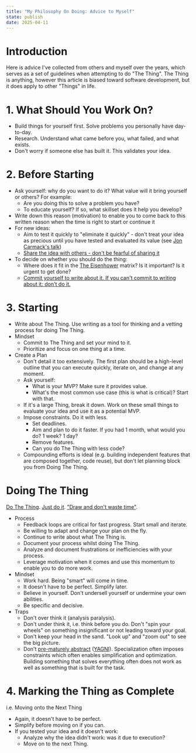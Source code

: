 ```yaml
---
title: "My Philosophy On Doing: Advice to Myself"
state: publish
date: 2025-04-11
---
```

# Introduction
Here is advice I've collected from others and myself over the years, which serves as a set of guidelines when attempting to do "The Thing". The Thing is anything, however this article is biased toward software development, but it does apply to other "Things" in life.

# 1. What Should You Work On?
- Build things for yourself first. Solve problems you personally have day-to-day.
- Research. Understand what came before you, what failed, and what exists.
- Don't worry if someone else has built it. This validates your idea.

# 2. Before Starting
- Ask yourself: why do you want to do it? What value will it bring yourself or others? For example:
	- Are you doing this to solve a problem you have?
	- To educate yourself? If so, what skillset does it help you develop?
- Write down this reason (motivation) to enable you to come back to this written reason when the time is right to start or continue it
- For new ideas:
	- Aim to test it quickly to "eliminate it quickly" - don't treat your idea as precious until you have tested and evaluated its value (see [Jon Carmack's talk](https://www.youtube.com/watch?v=dSCBCk4xVa0))
	- [Share the idea with others - don't be fearful of sharing it](https://mitsloan.mit.edu/ideas-made-to-matter/dont-hide-your-ideas-test-them-anyone-who-will-listen#:~:text=I%20am%20of%20the%20strong,years%20ahead%20of%20everyone%20else)
- To decide on whether you should do the thing:
	- Where does it fit in the [The Eisenhower](https://asana.com/resources/eisenhower-matrix) matrix? Is it important? Is it urgent to get done?
	- [Commit yourself to write about it. If you can't commit to writing about it: don't do it.](https://news.ycombinator.com/item?id=43476249#43478469)

# 3. Starting
- Write about The Thing. Use writing as a tool for thinking and a vetting process for doing The Thing.
- Mindset
	- Commit to The Thing and set your mind to it.
	- Prioritize and focus on one thing at a time.
- Create a Plan
	- Don't detail it too extensively. The first plan should be a high-level outline that you can execute quickly, iterate on, and change at any moment.
	- Ask yourself:
		- What is your MVP? Make sure it provides value.
		- What's the most common use case (this is what is critical)? Start with that.
	- If it's a large Thing, break it down. Work on these small things to evaluate your idea and use it as a potential MVP.
	- Impose constraints. Do it with less. 
		- Set deadlines.
		- Aim and plan to do it faster. If you had 1 month, what would you do? 1 week? 1 day?
		- Remove features.
		- Can you do The Thing with less code?
	- Compounding efforts is ideal (e.g. building independent features that are composed together, code reuse), but don't let planning block you from Doing The Thing.

# Doing The Thing
[Do The Thing](https://x.com/ChrisWillx/status/1664302375656357888?lang=en). [Just do it](https://www.youtube.com/watch?v=ZXsQAXx_ao0). ["Draw and don't waste time"](https://www.apollo-magazine.com/how-to-learn-drawing-from-michelangelo/).
- Process
	- Feedback loops are critical for fast progress. Start small and iterate. 
	- Be willing to adapt and change your plan on the fly.
	- Continue to write about what The Thing is.
	- Document your process whilst doing The Thing.
	- Analyze and document frustrations or inefficiencies with your process.
	- Leverage motivation when it comes and use this momentum to enable you to do more work.
- Mindset
	- Work hard. Being "smart" will come in time.
	- It doesn't have to be perfect. Simplify later.
	- Believe in yourself. Don't undersell yourself or undermine your own abilities.
	- Be specific and decisive.
- Traps
	- Don't over think it (analysis paralysis).
	- Don't under think it, i.e. think before you do. Don't "spin your wheels" on something insignificant or not leading toward your goal.
	- Don't keep your head in the sand. "Look up" and "zoom out" to see the big picture.
	- Don't [pre-maturely abstract](https://wiki.c2.com/?PrematureAbstraction) ([YAGNI](https://wiki.c2.com/?YouArentGonnaNeedIt)). Specialization often imposes constraints which often enables simplification and optimization. Building something that solves everything often does not work as well as something that is built for the task.

# 4. Marking the Thing as Complete
i.e. Moving onto the Next Thing
- Again, it doesn't have to be perfect.
- Simplify before moving on if you can.
- If you tested your idea and it doesn't work:
	- Analyze why the idea didn't work: was it due to execution?
	- Move on to the next Thing.
